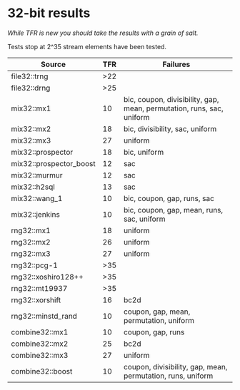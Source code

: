 # 32-bit results
_While TFR is new you should take the results with a grain of salt._

Tests stop at 2^35 stream elements have been tested.

Source|TFR|Failures|
-|-|-|
file32::trng|>22|
file32::drng|>25|
mix32::mx1|10|bic, coupon, divisibility, gap, mean, permutation, runs, sac, uniform
mix32::mx2|18|bic, divisibility, sac, uniform
mix32::mx3|27|uniform
mix32::prospector|18|bic, uniform
mix32::prospector\_boost|12|sac
mix32::murmur|12|sac
mix32::h2sql|13|sac
mix32::wang\_1|10|bic, coupon, gap, runs, sac
mix32::jenkins|10|bic, coupon, gap, mean, runs, sac, uniform
rng32::mx1|18|uniform
rng32::mx2|26|uniform
rng32::mx3|27|uniform
rng32::pcg\-1|>35|
rng32::xoshiro128\+\+|>35|
rng32::mt19937|>35|
rng32::xorshift|16|bc2d
rng32::minstd\_rand|10|coupon, gap, mean, permutation, uniform
combine32::mx1|10|coupon, gap, runs
combine32::mx2|25|bc2d
combine32::mx3|27|uniform
combine32::boost|10|coupon, divisibility, gap, mean, permutation, runs, uniform
